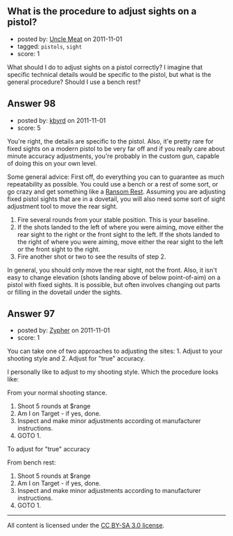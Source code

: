 ## What is the procedure to adjust sights on a pistol?

- posted by: [Uncle Meat](https://stackexchange.com/users/-1/49-uncle-meat) on 2011-11-01
- tagged: `pistols`, `sight`
- score: 1

<p>What should I do to adjust sights on a pistol correctly? I imagine that specific technical details would be specific to the pistol, but what is the general procedure? Should I use a bench rest? </p>



## Answer 98

- posted by: [kbyrd](https://stackexchange.com/users/-1/37-kbyrd) on 2011-11-01
- score: 5

<p>You're right, the details are specific to the pistol. Also, it'e pretty rare for fixed sights on a modern pistol to be very far off and if you really care about minute accuracy adjustments, you're probably in the custom gun, capable of doing this on your own level. </p>

<p>Some general advice:
First off, do everything you can to guarantee as much repeatability as possible. You could use a bench or a rest of some sort, or go crazy and get something like a <a href="http://www.ransomrest.com/RansomRest.html">Ransom Rest</a>. Assuming you are adjusting fixed pistol sights that are in a dovetail, you will also need some sort of sight adjustment tool to move the rear sight.</p>

<ol>
<li>Fire several rounds from your stable position. This is your baseline.</li>
<li>If the shots landed to the left of where you were aiming, move either the rear sight to the right or the front sight to the left. If the shots landed to the right of where you were aiming, move either the rear sight to the left or the front sight to the right.</li>
<li>Fire another shot or two to see the results of step 2.</li>
</ol>

<p>In general, you should only move the rear sight, not the front. Also, it isn't easy to change elevation (shots landing above of below point-of-aim) on a pistol with fixed sights. It is possible, but often involves changing out parts or filling in the dovetail under the sights.</p>



## Answer 97

- posted by: [Zypher](https://stackexchange.com/users/-1/10-zypher) on 2011-11-01
- score: 1

<p>You can take one of two approaches to adjusting the sites: 1. Adjust to your shooting style and 2. Adjust for "true" accuracy. </p>

<p>I personally like to adjust to my shooting style. Which the procedure looks like: </p>

<p>From your normal shooting stance.</p>

<ol>
<li>Shoot 5 rounds at $range</li>
<li>Am I on Target - if yes, done.</li>
<li>Inspect and make minor adjustments according ot manufacturer instructions. </li>
<li>GOTO 1.</li>
</ol>

<p>To adjust for "true" accuracy </p>

<p>From bench rest: </p>

<ol>
<li>Shoot 5 rounds at $range</li>
<li>Am I on Target - if yes, done.</li>
<li>Inspect and make minor adjustments according to manufacturer instructions. </li>
<li>GOTO 1.</li>
</ol>




---

All content is licensed under the [CC BY-SA 3.0 license](https://creativecommons.org/licenses/by-sa/3.0/).
